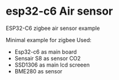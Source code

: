 # esp32-c6 Air sensor
ESP32-C6 zigbee air sensor example

Minimal example for zigbee
Used:
* Esp32-c6 as main board
* Sensair S8 as sensor CO2
* SSD1306 as main lcd screeen
* BME280 as sensor